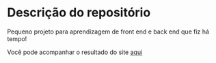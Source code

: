 <h1>Descrição do repositório</h1>
<p>Pequeno projeto para aprendizagem de front end e back end que fiz há tempo!<br>
<p>Você pode acompanhar o resultado do site
<a href="https://3000-nezi404-fullsproject-lgswjhd3md0.ws-us87.gitpod.io/passaros">aqui</a>

